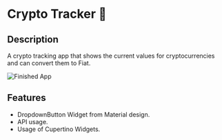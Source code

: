 # Crypto Tracker 🤑

## Description

A crypto tracking app that shows the current values for cryptocurrencies and can convert them to Fiat.


![Finished App](https://github.com/londonappbrewery/Images/blob/master/bitcoin-flutter-demo.gif)

## Features

- DropdownButton Widget from Material design.
- API usage.
- Usage of Cupertino Widgets.

